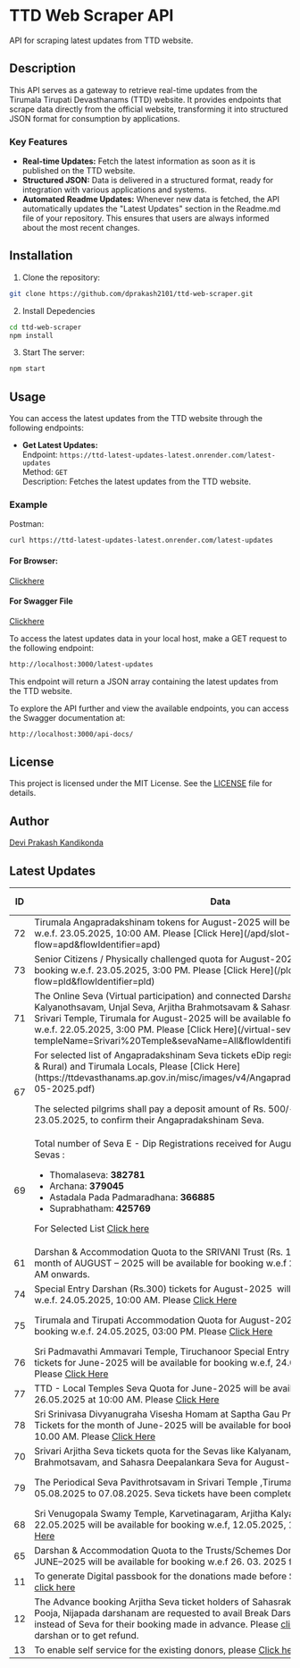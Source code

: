 # TTD Web Scraper API

API for scraping latest updates from TTD website.

## Description

This API serves as a gateway to retrieve real-time updates from the Tirumala Tirupati Devasthanams (TTD) website. It provides endpoints that scrape data directly from the official website, transforming it into structured JSON format for consumption by applications.

### Key Features

- **Real-time Updates:** Fetch the latest information as soon as it is published on the TTD website.
- **Structured JSON:** Data is delivered in a structured format, ready for integration with various applications and systems.
- **Automated Readme Updates:** Whenever new data is fetched, the API automatically updates the "Latest Updates" section in the Readme.md file of your repository. This ensures that users are always informed about the most recent changes.

## Installation

1. Clone the repository:

```bash
git clone https://github.com/dprakash2101/ttd-web-scraper.git
```

2. Install Depedencies

```bash
cd ttd-web-scraper
npm install
```

3. Start The server:

```bash
npm start
```



## Usage

You can access the latest updates from the TTD website through the following endpoints:

- **Get Latest Updates:**  
  Endpoint: `https://ttd-latest-updates-latest.onrender.com/latest-updates`  
  Method: `GET`  
  Description: Fetches the latest updates from the TTD website.

### Example
Postman:
```bash
curl https://ttd-latest-updates-latest.onrender.com/latest-updates
```
#### For Browser:
 [Clickhere](https://ttd-latest-updates-latest.onrender.com/latest-updates)

 #### For Swagger File
 [Clickhere](https://ttd-latest-updates-latest.onrender.com/api-docs/)


To access the latest updates data in your local host, make a GET request to the following endpoint:

```bash
http://localhost:3000/latest-updates
```
This endpoint will return a JSON array containing the latest updates from the TTD website.

To explore the API further and view the available endpoints, you can access the Swagger documentation at:

```bash
http://localhost:3000/api-docs/
```

## License

This project is licensed under the MIT License. See the [LICENSE](LICENSE) file for details.

## Author

[Devi Prakash Kandikonda](https://github.com/dprakash2101)

## Latest Updates
<table><thead><tr><th>ID</th><th>Data</th><th>CTA</th><th>Is Internal Redirection</th><th>Redirection Link</th></tr></thead><tbody><tr><td>72</td><td>Tirumala Angapradakshinam tokens for August-2025 will be available for booking w.e.f. 23.05.2025, 10:00 AM. Please [Click Here](/apd/slot-booking?flow=apd&flowIdentifier=apd)</td><td>Tirumala Angapradakshinam</td><td>true</td><td>N/A</td></tr><tr><td>73</td><td>Senior Citizens / Physically challenged quota for August-2025 will be available for booking w.e.f. 23.05.2025, 3:00 PM. Please [Click Here](/pld/slot-booking?flow=pld&flowIdentifier=pld)</td><td>Senior Citizens / Physically challenged quota</td><td>true</td><td>N/A</td></tr><tr><td>71</td><td>The Online Seva (Virtual participation) and connected Darshan quota for Kalyanothsavam, Unjal Seva, Arjitha Brahmotsavam & Sahasra Deepalankara Sevas of Srivari Temple, Tirumala for August-2025 will be available for booking w.e.f. 22.05.2025, 3:00 PM. Please [Click Here](/virtual-seva/seva-instructions?templeName=Srivari%20Temple&sevaName=All&flowIdentifier=v)</td><td>The Online Seva (Virtual participation)</td><td>true</td><td>N/A</td></tr><tr><td>67</td><td>For selected list of Angapradakshinam Seva tickets eDip registrations for Tirupati (Urban & Rural) and Tirumala Locals,
Please [Click Here](https://ttdevasthanams.ap.gov.in/misc/images/v4/Angapradakshinam_DIP_Results_22-05-2025.pdf)
 
The selected pilgrims shall pay a deposit amount of Rs. 500/- before 12:00 PM on 23.05.2025, to confirm their Angapradakshinam Seva.</td><td>Angapradakshinam Seva tickets eDip registrations</td><td>false</td><td>N/A</td></tr><tr><td>69</td><td>Total number of Seva E - Dip Registrations received for August-2025 Srivari Arjitha Sevas :
- Thomalaseva: **382781**
- Archana: **379045**
- Astadala Pada Padmaradhana: **366885**
- Suprabhatham: **425769**

For Selected List [Click here](https://ttdevasthanams.ap.gov.in/misc/images/v4/2025_05_21_EDIP_SELECTIONS.pdf)</td><td>Srivari Arjitha Seva tickets Electronic DIP Registrations</td><td>false</td><td>N/A</td></tr><tr><td>61</td><td>Darshan & Accommodation Quota to the SRIVANI Trust (Rs. 10,000/-) donors for the month of AUGUST – 2025 will be available for booking w.e.f 23.05.2025 from 11:00 AM onwards.</td><td>SRIVANI TRUST</td><td>null</td><td>N/A</td></tr><tr><td>74</td><td>Special Entry Darshan (Rs.300) tickets for August-2025  will be available for booking w.e.f. 24.05.2025, 10:00 AM. Please [Click Here](/slot-booking?flow=sed&flowIdentifier=sed)</td><td>Special Entry Darshan (Sri TT)</td><td>true</td><td>N/A</td></tr><tr><td>75</td><td>Tirumala and Tirupati Accommodation Quota for August-2025 will be available for booking w.e.f. 24.05.2025, 03:00 PM. Please [Click Here](/accommodation/instructions?flow=acc&flowIdentifier=acc)</td><td>Tirumala and Tirupati Accommodation</td><td>true</td><td>N/A</td></tr><tr><td>76</td><td>Sri Padmavathi Ammavari Temple, Tiruchanoor Special Entry Darshan (Rs. 200/-) tickets for June-2025 will be available for booking w.e.f, 24.05.2025, 10:00 AM. Please [Click Here](/spat/slot-booking?flow=spat&flowIdentifier=spat)</td><td>Special Entry Darshan (Sri PAT)</td><td>true</td><td>N/A</td></tr><tr><td>77</td><td>TTD - Local Temples Seva Quota for June-2025 will be available for booking w.e.f 26.05.2025 at 10:00 AM. Please [Click Here](/arjitha-seva/slot-booking?section=pilgrim-details&flowIdentifier=arjitha-seva&templeName=Sri%20Padmavathi%20Ammavari%20Temple&sevaName=All)</td><td>TTD - Local Temples Seva</td><td>true</td><td>N/A</td></tr><tr><td>78</td><td>Sri Srinivasa Divyanugraha Visesha Homam at Saptha Gau Pradhakshina shala, Alipiri Tickets for the month of June-2025 will be available for booking w.e.f. 26.05.2025, 10.00 AM. Please [Click Here](/arjitha-seva/slot-booking?section=pilgrim-details&flowIdentifier=arjitha-seva&templeName=Sapthagiri%20Gau%20Pradakshina%20Shala&sevaName=Sri%20Srinivasa%20Divyaanugraha%20Homam)</td><td>Sri Srinivasa Divyanugraha Visesha Homam</td><td>true</td><td>N/A</td></tr><tr><td>70</td><td>Srivari Arjitha Seva tickets quota for the Sevas like Kalyanam, Unjal Seva, Arjitha Brahmotsavam, and Sahasra Deepalankara Seva for August-2025 has been completed.</td><td>Srivari Arjitha Seva tickets</td><td>true</td><td>N/A</td></tr><tr><td>79</td><td>The Periodical Seva Pavithrotsavam in Srivari Temple ,Tirumala will be conducted from 05.08.2025 to 07.08.2025. Seva tickets have been completed.</td><td>Srivari Pavithrotsavam Periodical Seva</td><td>true</td><td>N/A</td></tr><tr><td>68</td><td>Sri Venugopala Swamy Temple, Karvetinagaram, Arjitha Kalyanothsavam tickets for 22.05.2025 will be available for booking w.e.f, 12.05.2025, 11:00 AM.  Please [Click Here](/arjitha-seva/slot-booking?section=pilgrim-details&flowIdentifier=arjitha-seva&templeName=Sri%20Venugopala%20Swamy%20Temple&sevaName=Arjitha%20Kalyanothsavam)</td><td>Arjitha Kalyanothsavam</td><td>true</td><td>N/A</td></tr><tr><td>65</td><td>Darshan & Accommodation Quota to the Trusts/Schemes Donors for the month of JUNE–2025 will be available for booking w.e.f 26. 03. 2025 from 11:30 AM onwards</td><td>Trusts/Schemes Donors</td><td>null</td><td>N/A</td></tr><tr><td>11</td><td>To generate Digital passbook for the donations made before September 2016, please [click here](https://tirupatibalaji.ap.gov.in/#/donorPassbook)</td><td>N/A</td><td>null</td><td>N/A</td></tr><tr><td>12</td><td>The Advance booking Arjitha Seva ticket holders of Sahasrakalasabhishekam, Vishesha Pooja, Nijapada darshanam are requested to avail Break Darshan or to get refund instead of Seva for their booking made in advance. Please [click here](https://arjithaseva.tirupatibalaji.ap.gov.in/#/) to avail break darshan or to get refund.</td><td>N/A</td><td>null</td><td>N/A</td></tr><tr><td>13</td><td>To enable self service for the existing    donors, please [Click here](https://tirupatibalaji.ap.gov.in/#/donorSelfservice) </td><td>donor self service</td><td>null</td><td>N/A</td></tr></tbody></table>
